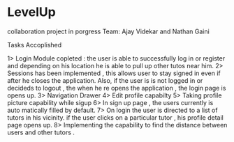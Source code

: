 # LevelUp
collaboration project in porgress
Team: Ajay Videkar and Nathan Gaini

Tasks Accoplished 

1> Login Module copleted : the user is able to successfully log in or register and depending on his location he is able to pull up other tutos near him.
2> Sessions has been implemented , this allows user to stay signed in even if after he closes the application. Also, if the user is is not logged in or decideds to logout , the when he re opens the application , the login page is opens up.
3> Navigation Drawer
4> Edit profile capabilty
5> Taking profile picture capability while sigup
6> In sign up page , the users currently is auto matically filled by default.
7> On login the user is directed to a list of tutors in his vicinity. if the user clicks on a particular tutor , his profile detail page opens up.
8> Implementing the capability to find the distance between users and other tutors .


    


